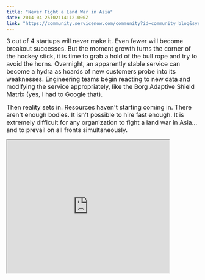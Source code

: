 ```yaml
---
title: "Never Fight a Land War in Asia"
date: 2014-04-25T02:14:12.000Z
link: "https://community.servicenow.com/community?id=community_blog&sys_id=63cda2e9dbd0dbc01dcaf3231f9619ea"
---
```

<p><span style="font-size: 12pt;">3 out of 4 startups will never make it. Even fewer will become breakout successes. But the moment growth turns the corner of the hockey stick, it is time to grab a hold of the bull rope and try to avoid the horns. Overnight, an apparently stable service can become a hydra as hoards of new customers probe into its weaknesses. Engineering teams begin reacting to new data and modifying the service appropriately, like the Borg Adaptive Shield Matrix (yes, I had to Google that).</span></p><p></p><p><span style="font-size: 12pt;">Then reality sets in. Resources haven't starting coming in. There aren't enough bodies. It isn't possible to hire fast enough. It is extremely difficult for any organization to fight a land war in Asia… and to prevail on all fronts simultaneously.</span></p><p></p><p><iframe src="https://youtube.com/embed/RWW6aDpUvbQ" width="425" height="350"/></p><p></p><p><span style="font-size: 12pt;"><strong>Fortunately, scale growth can be hacked! </strong></span></p><p></p><p></p><p><span style="font-size: 12pt;">Up to this this point, most infrastructure has been a series of projects or individual solutions. Most IT deals are modeled, pitched and sold this way. But you don't need a point-in-time solution anymore, or a data center made up of a bunch of little deployments. You need a life cycle to continually deliver capacity while you are under load. Life cycles are built on standards, and standards are built on generations.</span></p><p></p><p></p><p><span style="font-size: 12pt;"><strong>First Generation Standard</strong></span></p><p></p><p><span style="font-size: 12pt;">Start buying the same thing: server after server, rack after rack, datacenter after datacenter. This includes the network. It won't be terribly efficient, but it buys time to engineer improvements and limits new issues from being introduced.</span></p><p></p><p><span style="font-size: 12pt;">Outsource production of this first generation to a trusted partner or VAR. Oversee production to ensure consistency, but rely on a partner to focus on the day-to-day manufacturing and delivery.</span></p><p></p><p><span style="font-size: 12pt;">Stack up changes for the next round. It is tempting to want to fix problems the moment you find them, but this quickly devolves into a game of Whack-A-Mole. </span></p><p></p><p></p><p><span style="font-size: 12pt;"><strong>Second Generation Standard</strong></span></p><p></p><p><span style="font-size: 12pt;">Size your app and build to it. Once you know what resources each component of the service needs you can build a scale model of the service so costs become predictable. Cost per customer will begin to drop because resources are more accurately matched to needs. Your finance and business planning teams will love you for both of these.</span></p><p></p><p></p><p><span style="font-size: 12pt;"><strong>Third Generation Standard</strong></span></p><p></p><p><span style="font-size: 12pt;">You finally get to have some fun!! Now that you know what resources your service requires, you can focus on optimizing the least efficient parts.</span></p><p></p><p><span style="font-size: 12pt;">Now that you have a delivery engine cranking out capacity, you have the time to evaluate, test and operationalize more complex and innovative changes without introducing risk by throwing it into production willy nilly.</span></p><p></p><p><span style="font-size: 12pt;">You should even have the flexibility to insource certain components of manufacturing or delivery if they add a strategic value to your business.</span></p><p></p><p></p><p><span style="font-size: 12pt;"><strong>Generations @ ServiceNow</strong></span></p><p></p><p><span style="font-size: 12pt;">Our first generation standards were focused on scaling delivery by standardizing and outsourcing. This allowed us to focus on the second generation, in which we improved performance per dollar 40% by sizing intelligently. And both of these gave use a stable platform for the next.</span></p><p></p><p><span style="font-size: 12pt;">The third generation is where we really unlock serious value: 16X performance, less than 50% the footprint, reducing cost by 40%. We are just beginning the broad rollout but customers are ecstatic about it so far.</span></p><p></p><p><span style="font-size: 12pt;">After writing most of this, I stumbled across a <a title="w.geekwire.com/2014/full-reddit-ama-transcript-bill-gates-new-gig-guilty-pleasures-financial-advice/" href="http://www.geekwire.com/2014/full-reddit-ama-transcript-bill-gates-new-gig-guilty-pleasures-financial-advice/">Bill Gates Reddit Ask-Me-Anything</a> where he discusses working with <a title="rrapower.com/" href="http://terrapower.com/">TerraPower's</a> fourth generation reactor to provide safer, cheaper, cleaner power. It's striking to note that the same generational concept can be used to safely drive innovation in areas that are even more risk averse and protective of their SLAs than we are.</span></p><p></p><p></p><p><span style="font-size: 12pt;"><strong>Backstage @ ServiceNow</strong></span></p><p></p><p><span style="font-size: 12pt;"><a title="owledge.servicenow.com/speakers.html" href="http://knowledge.servicenow.com/speakers.html">Dan McGee's #KNOW14 keynote</a> on May 1 will dive behind the curtain and give you a broader backstage tour of ServiceNow so that you can understand the other ways we develop, monitor, manage and support customer instances. It's been a wild ride, and I am excited we get to share our perspective with you.</span></p><p></p><p><span style="font-size: 12pt;">Not coming to Knowledge14? If this sounds right up your street then it's not too late to register for Knowledge14. It'll be informative and fun; what more could you ask for?</span></p>